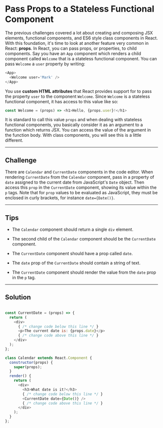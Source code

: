 # Pass Props to a Stateless Functional Component

The previous challenges covered a lot about creating and composing JSX elements, functional components, and ES6 style class components in React. With this foundation, it's time to look at another feature very common in React: **props**. In React, you can pass props, or properties, to child components. Say you have an `App` component which renders a child component called `Welcome` that is a stateless functional component. You can pass `Welcome` a `user` property by writing:

```js
<App>
  <Welcome user='Mark' />
</App>
```

You use **custom HTML attributes** that React provides support for to pass the property `user` to the component `Welcome`. Since `Welcome` is a stateless functional component, it has access to this value like so:

```js
const Welcome = (props) => <h1>Hello, {props.user}!</h1>
```

It is standard to call this value `props` and when dealing with stateless functional components, you basically consider it as an argument to a function which returns JSX. You can access the value of the argument in the function body. With class components, you will see this is a little different.

---

## Challenge

There are `Calendar` and `CurrentDate` components in the code editor. When rendering `CurrentDate` from the `Calendar` component, pass in a property of `date` assigned to the current date from JavaScript's `Date` object. Then access this `prop` in the `CurrentDate` component, showing its value within the `p` tags. Note that for `prop` values to be evaluated as JavaScript, they must be enclosed in curly brackets, for instance `date={Date()}`.

---

## Tips

- The `Calendar` component should return a single `div` element.

- The second child of the `Calendar` component should be the `CurrentDate` component.

- The `CurrentDate` component should have a prop called `date`.

- The `date` prop of the `CurrentDate` should contain a string of text.

- The `CurrentDate` component should render the value from the `date` prop in the `p` tag.

---

## Solution

```js

const CurrentDate = (props) => {
  return (
    <div>
      { /* change code below this line */ }
      <p>The current date is: {props.date}</p>
      { /* change code above this line */ }
    </div>
  );
};

class Calendar extends React.Component {
  constructor(props) {
    super(props);
  }
  render() {
    return (
      <div>
        <h3>What date is it?</h3>
        { /* change code below this line */ }
        <CurrentDate date={Date()} />
        { /* change code above this line */ }
      </div>
    );
  }
};
```